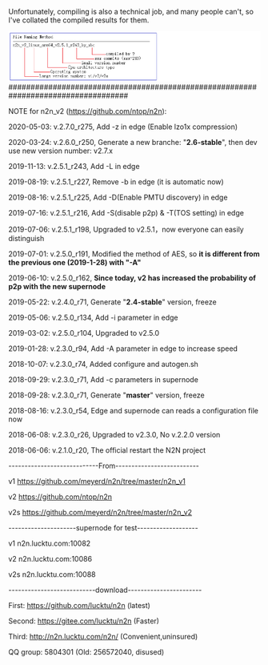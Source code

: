 Unfortunately, compiling is also a technical job, and many people can't, so I've collated the compiled results for them.

![image](https://github.com/lucktu/other/raw/master/image/speed/19102501.PNG)
###################################################################################

NOTE for n2n_v2 (https://github.com/ntop/n2n):

2020-05-03: v.2.7.0_r275, Add -z in edge (Enable lzo1x compression)

2020-03-24: v.2.6.0_r250, Generate a new branche: "<strong>2.6-stable</strong>", then dev use new version number: v2.7.x

2019-11-13: v.2.5.1_r243, Add -L in edge

2019-08-19: v.2.5.1_r227, Remove -b in edge (it is automatic now)

2019-08-16: v.2.5.1_r225, Add -D(Enable PMTU discovery) in edge

2019-07-16: v.2.5.1_r216, Add -S(disable p2p) & -T(TOS setting) in edge

2019-07-06: v.2.5.1_r198, Upgraded to v2.5.1，now everyone can easily distinguish

2019-07-01: v.2.5.0_r191, Modified the method of AES, so <strong>it is different from the previous one (2019-1-28) with "-A"</strong>

2019-06-10: v.2.5.0_r162, <strong>Since today, v2 has increased the probability of p2p with the new supernode</strong>

2019-05-22: v.2.4.0_r71, Generate "<strong>2.4-stable</strong>" version, freeze

2019-05-06: v.2.5.0_r134, Add -i parameter in edge

2019-03-02: v.2.5.0_r104, Upgraded to v2.5.0

2019-01-28: v.2.3.0_r94, Add -A parameter in edge to increase speed

2018-10-07: v.2.3.0_r74, Added configure and autogen.sh

2018-09-29: v.2.3.0_r71, Add -c parameters in supernode

2018-09-28: v.2.3.0_r71, Generate "<strong>master</strong>" version, freeze

2018-08-16: v.2.3.0_r54, Edge and supernode can reads a configuration file now

2018-06-08: v.2.3.0_r26, Upgraded to v2.3.0, No v.2.2.0 version

2018-06-06: v.2.1.0_r20, The official restart the N2N project

----------------------------From--------------------------

v1   https://github.com/meyerd/n2n/tree/master/n2n_v1

v2   https://github.com/ntop/n2n

v2s  https://github.com/meyerd/n2n/tree/master/n2n_v2

---------------------supernode for test-------------------

v1  n2n.lucktu.com:10082

v2  n2n.lucktu.com:10086

v2s n2n.lucktu.com:10088

---------------------------download-----------------------

First: https://github.com/lucktu/n2n  (latest)

Second: https://gitee.com/lucktu/n2n  (Faster)

Third: http://n2n.lucktu.com/n2n/     (Convenient,uninsured)

QQ group: 5804301 (Old: 256572040, disused)
